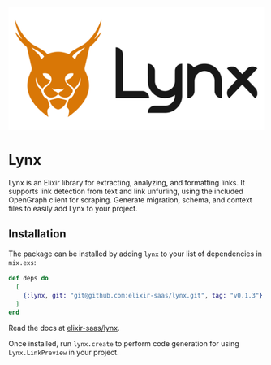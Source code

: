 ![Lynx Logo](./priv/static/images/logo-on-transparent.png)

# Lynx

Lynx is an Elixir library for extracting, analyzing, and formatting links.
It supports link detection from text and link unfurling, using the included OpenGraph client for scraping.
Generate migration, schema, and context files to easily add Lynx to your project.

## Installation

The package can be installed by adding `lynx` to your list of dependencies in `mix.exs`:

```elixir
def deps do
  [
    {:lynx, git: "git@github.com:elixir-saas/lynx.git", tag: "v0.1.3"}
  ]
end
```

Read the docs at [elixir-saas/lynx](https://github.com/elixir-saas/lynx).

Once installed, run `lynx.create` to perform code generation for using `Lynx.LinkPreview` in your project.
